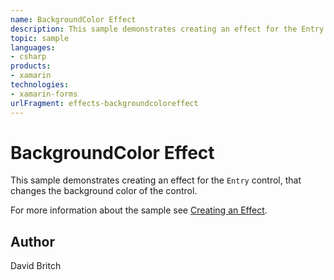 ```yaml
---
name: BackgroundColor Effect
description: This sample demonstrates creating an effect for the Entry control, that changes the background color of the control.
topic: sample
languages:
- csharp
products:
- xamarin
technologies:
- xamarin-forms
urlFragment: effects-backgroundcoloreffect
---
```

BackgroundColor Effect
======================

This sample demonstrates creating an effect for the `Entry` control, that changes the background color of the control.

For more information about the sample see [Creating an Effect](https://developer.xamarin.com/guides/xamarin-forms/effects/creating/).

Author
------

David Britch

